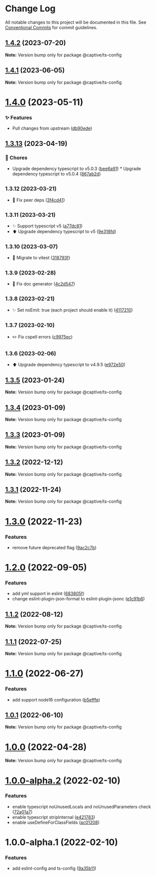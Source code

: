 # Change Log

All notable changes to this project will be documented in this file.
See [Conventional Commits](https://conventionalcommits.org) for commit guidelines.

## [1.4.2](https://github.com/Captive-Studio/es-project-config/compare/@captive/ts-config@1.4.1...@captive/ts-config@1.4.2) (2023-07-20)

**Note:** Version bump only for package @captive/ts-config





## [1.4.1](https://github.com/Captive-Studio/es-project-config/compare/@captive/ts-config@1.4.0...@captive/ts-config@1.4.1) (2023-06-05)

**Note:** Version bump only for package @captive/ts-config

# [1.4.0](https://github.com/Captive-Studio/es-project-config/compare/@captive/ts-config@1.3.13...@captive/ts-config@1.4.0) (2023-05-11)

### ✨ Features

- Pull changes from upstream ([db90ede](https://github.com/Captive-Studio/es-project-config/commit/db90ede))

## [1.3.13](https://github.com/Captive-Studio/es-project-config/compare/@captive/ts-config@1.3.12...@captive/ts-config@1.3.13) (2023-04-19)

### 🎫 Chores

- Upgrade dependency typescript to v5.0.3 ([bee6a91](https://github.com/Captive-Studio/es-project-config/commit/bee6a91)) \* Upgrade dependency typescript to v5.0.4 ([867ab2d](https://github.com/Captive-Studio/es-project-config/commit/867ab2d))

## <small>1.3.12 (2023-03-21)</small>

- 🐛 Fix peer deps ([3f4cd41](https://github.com/Captive-Studio/es-project-config/commit/3f4cd41))

## <small>1.3.11 (2023-03-21)</small>

- ✨ Support typescript v5 ([a77dc81](https://github.com/Captive-Studio/es-project-config/commit/a77dc81))
- ⬆️ Upgrade dependency typescript to v5 ([9e318fd](https://github.com/Captive-Studio/es-project-config/commit/9e318fd))

## <small>1.3.10 (2023-03-07)</small>

- 👷 Migrate to vitest ([318793f](https://github.com/Captive-Studio/es-project-config/commit/318793f))

## <small>1.3.9 (2023-02-28)</small>

- 📝 Fix doc generator ([4c2d547](https://github.com/Captive-Studio/es-project-config/commit/4c2d547))

## <small>1.3.8 (2023-02-21)</small>

- ✨ Set noEmit: true (each project should enable it) ([4117210](https://github.com/Captive-Studio/es-project-config/commit/4117210))

## <small>1.3.7 (2023-02-10)</small>

- ✏️ Fix cspell errors ([c9975ec](https://github.com/Captive-Studio/es-project-config/commit/c9975ec))

## <small>1.3.6 (2023-02-06)</small>

- ⬆️ Upgrade dependency typescript to v4.9.5 ([e972e50](https://github.com/Captive-Studio/es-project-config/commit/e972e50))

## [1.3.5](https://github.com/Captive-Studio/es-project-config/compare/@captive/ts-config@1.3.4...@captive/ts-config@1.3.5) (2023-01-24)

**Note:** Version bump only for package @captive/ts-config

## [1.3.4](https://github.com/Captive-Studio/es-project-config/compare/@captive/ts-config@1.3.3...@captive/ts-config@1.3.4) (2023-01-09)

**Note:** Version bump only for package @captive/ts-config

## [1.3.3](https://github.com/Captive-Studio/es-project-config/compare/@captive/ts-config@1.3.2...@captive/ts-config@1.3.3) (2023-01-09)

**Note:** Version bump only for package @captive/ts-config

## [1.3.2](https://github.com/Captive-Studio/es-project-config/compare/@captive/ts-config@1.3.1...@captive/ts-config@1.3.2) (2022-12-12)

**Note:** Version bump only for package @captive/ts-config

## [1.3.1](https://github.com/Captive-Studio/es-project-config/compare/@captive/ts-config@1.3.0...@captive/ts-config@1.3.1) (2022-11-24)

**Note:** Version bump only for package @captive/ts-config

# [1.3.0](https://github.com/Captive-Studio/es-project-config/compare/@captive/ts-config@1.2.0...@captive/ts-config@1.3.0) (2022-11-23)

### Features

- remove future deprecated flag ([9ac2c7b](https://github.com/Captive-Studio/es-project-config/commit/9ac2c7b262c28625a3474f930240ad5be05d42ba))

# [1.2.0](https://github.com/Captive-Studio/es-project-config/compare/@captive/ts-config@1.1.2...@captive/ts-config@1.2.0) (2022-09-05)

### Features

- add yml support in eslint ([683805f](https://github.com/Captive-Studio/es-project-config/commit/683805ff265c2b54a711e339375608ad3677a937))
- change eslint-plugin-json-format to eslint-plugin-jsonc ([e1c91b6](https://github.com/Captive-Studio/es-project-config/commit/e1c91b665ba5c927c4f140033b5c59861671b0fa))

## [1.1.2](https://github.com/Captive-Studio/es-project-config/compare/@captive/ts-config@1.1.1...@captive/ts-config@1.1.2) (2022-08-12)

**Note:** Version bump only for package @captive/ts-config

## [1.1.1](https://github.com/Captive-Studio/es-project-config/compare/@captive/ts-config@1.1.0...@captive/ts-config@1.1.1) (2022-07-25)

**Note:** Version bump only for package @captive/ts-config

# [1.1.0](https://github.com/Captive-Studio/es-project-config/compare/@captive/ts-config@1.0.1...@captive/ts-config@1.1.0) (2022-06-27)

### Features

- add support node16 configuration ([b5efffe](https://github.com/Captive-Studio/es-project-config/commit/b5efffea99f5d69f60dcb90cbe0d96914a2056de))

## [1.0.1](https://github.com/Captive-Studio/es-project-config/compare/@captive/ts-config@1.0.0...@captive/ts-config@1.0.1) (2022-06-10)

**Note:** Version bump only for package @captive/ts-config

# [1.0.0](https://github.com/Captive-Studio/es-project-config/compare/@captive/ts-config@1.0.0-alpha.2...@captive/ts-config@1.0.0) (2022-04-28)

**Note:** Version bump only for package @captive/ts-config

# [1.0.0-alpha.2](https://github.com/Captive-Studio/es-project-config/compare/@captive/ts-config@1.0.0-alpha.1...@captive/ts-config@1.0.0-alpha.2) (2022-02-10)

### Features

- enable typescript noUnusedLocals and noUnusedParameters check ([72a01a7](https://github.com/Captive-Studio/es-project-config/commit/72a01a7c800daf966e84fc3efe3a6b5173ef8881))
- enable typescript stripInternal ([e421783](https://github.com/Captive-Studio/es-project-config/commit/e42178393b84dcee02574772fb950352b69a0c18))
- enable useDefineForClassFields ([ac01208](https://github.com/Captive-Studio/es-project-config/commit/ac012089f8f05617cc2eec86cd011dea4b32bf37))

# 1.0.0-alpha.1 (2022-02-10)

### Features

- add eslint-config and ts-config ([9a35b11](https://github.com/Captive-Studio/es-project-config/commit/9a35b11a09ee7f050d7c4c4b184017585fdd016d))

